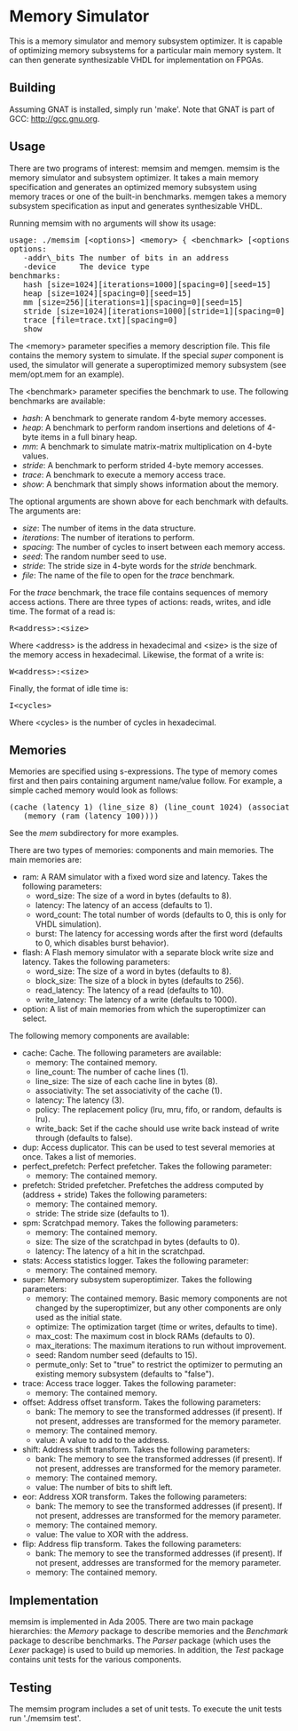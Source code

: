 
Memory Simulator
==============================================================================
This is a memory simulator and memory subsystem optimizer.  It is capable
of optimizing memory subsystems for a particular main memory system.  It
can then generate synthesizable VHDL for implementation on FPGAs.

Building
------------------------------------------------------------------------------
Assuming GNAT is installed, simply run 'make'.
Note that GNAT is part of GCC: http://gcc.gnu.org.

Usage
------------------------------------------------------------------------------
There are two programs of interest: memsim and memgen.  memsim
is the memory simulator and subsystem optimizer.  It takes a main memory
specification and generates an optimized memory subsystem using memory
traces or one of the built-in benchmarks.  memgen takes a memory
subsystem specification as input and generates synthesizable VHDL.

Running memsim with no arguments will show its usage:

<pre>
usage: ./memsim [&lt;options&gt;] &lt;memory&gt; { &lt;benchmark&gt; [&lt;options&gt;] }
options:
   -addr\_bits The number of bits in an address
   -device     The device type
benchmarks:
   hash [size=1024][iterations=1000][spacing=0][seed=15]
   heap [size=1024][spacing=0][seed=15]
   mm [size=256][iterations=1][spacing=0][seed=15]
   stride [size=1024][iterations=1000][stride=1][spacing=0]
   trace [file=trace.txt][spacing=0]
   show
</pre>

The &lt;memory&gt; parameter specifies a memory description file.  This
file contains the memory system to simulate.  If the special *super*
component is used, the simulator will generate a superoptimized
memory subsystem (see mem/opt.mem for an example).

The &lt;benchmark&gt; parameter specifies the benchmark to use.
The following benchmarks are available:

 - *hash*: A benchmark to generate random 4-byte memory accesses.
 - *heap*: A benchmark to perform random insertions and deletions of
   4-byte items in a full binary heap.
 - *mm*: A benchmark to simulate matrix-matrix multiplication on 4-byte
   values.
 - *stride*: A benchmark to perform strided 4-byte memory accesses.
 - *trace*: A benchmark to execute a memory access trace.
 - *show*: A benchmark that simply shows information about the memory.

The optional arguments are shown above for each benchmark with defaults.
The arguments are:

 - *size*: The number of items in the data structure.
 - *iterations*: The number of iterations to perform.
 - *spacing*: The number of cycles to insert between each memory access.
 - *seed*: The random number seed to use.
 - *stride*: The stride size in 4-byte words for the *stride* benchmark.
 - *file*: The name of the file to open for the *trace* benchmark.

For the *trace* benchmark, the trace file contains sequences of memory
access actions.  There are three types of actions: reads, writes, and
idle time.  The format of a read is:

<pre>R&lt;address&gt;:&lt;size&gt;</pre>

Where &lt;address&gt; is the address in hexadecimal and &lt;size&gt;
is the size of the memory access in hexadecimal.
Likewise, the format of a write is:

<pre>W&lt;address&gt;:&lt;size&gt;</pre>

Finally, the format of idle time is:

<pre>I&lt;cycles&gt;</pre>

Where &lt;cycles&gt; is the number of cycles in hexadecimal.

Memories
------------------------------------------------------------------------------
Memories are specified using s-expressions.  The type of memory comes first
and then pairs containing argument name/value follow.
For example, a simple cached memory would look as follows:

<pre>
(cache (latency 1) (line_size 8) (line_count 1024) (associativity 4)
   (memory (ram (latency 100))))
</pre>

See the *mem* subdirectory for more examples.

There are two types of memories: components and main memories.
The main memories are:

 - ram: A RAM simulator with a fixed word size and latency.  Takes the
   following parameters:
   - word\_size: The size of a word in bytes (defaults to 8).
   - latency: The latency of an access (defaults to 1).
   - word\_count: The total number of words
     (defaults to 0, this is only for VHDL simulation).
   - burst: The latency for accessing words after the first word
     (defaults to 0, which disables burst behavior).
 - flash: A Flash memory simulator with a separate block write size and
   latency.  Takes the following parameters:
   - word\_size: The size of a word in bytes (defaults to 8).
   - block\_size: The size of a block in bytes (defaults to 256).
   - read\_latency: The latency of a read (defaults to 10).
   - write\_latency: The latency of a write (defaults to 1000).
 - option: A list of main memories from which the superoptimizer can
   select.

The following memory components are available:

 - cache: Cache.  The following parameters are available:
   - memory: The contained memory.
   - line\_count: The number of cache lines (1).
   - line\_size: The size of each cache line in bytes (8).
   - associativity: The set associativity of the cache (1).
   - latency: The latency (3).
   - policy: The replacement policy (lru, mru, fifo, or random,
     defaults is lru).
   - write\_back: Set if the cache should use write back instead of
     write through (defaults to false).
 - dup: Access duplicator.  This can be used to test several memories at
   once. Takes a list of memories.
 - perfect\_prefetch: Perfect prefetcher.  Takes the following parameter:
   - memory: The contained memory.
 - prefetch: Strided prefetcher.  Prefetches the address computed by
   (address + stride) Takes the following parameters:
   - memory: The contained memory.
   - stride: The stride size (defaults to 1).
 - spm: Scratchpad memory.  Takes the following parameters:
   - memory: The contained memory.
   - size: The size of the scratchpad in bytes (defaults to 0).
   - latency: The latency of a hit in the scratchpad.
 - stats: Access statistics logger.  Takes the following parameter:
   - memory: The contained memory.
 - super: Memory subsystem superoptimizer.
   Takes the following parameters:
   - memory: The contained memory.  Basic memory components are not changed
     by the superoptimizer, but any other components are only used as the
     initial state.
   - optimize: The optimization target (time or writes, defaults to time).
   - max\_cost: The maximum cost in block RAMs (defaults to 0).
   - max\_iterations: The maximum iterations to run without improvement.
   - seed: Random number seed (defaults to 15).
   - permute\_only: Set to "true" to restrict the optimizer to permuting
     an existing memory subsystem (defaults to "false").
 - trace: Access trace logger.  Takes the following parameter:
   - memory: The contained memory.
 - offset: Address offset transform.  Takes the following parameters:
   - bank: The memory to see the transformed addresses (if present).
     If not present, addresses are transformed for the memory parameter.
   - memory: The contained memory.
   - value: A value to add to the address.
 - shift: Address shift transform.  Takes the following parameters:
   - bank: The memory to see the transformed addresses (if present).
     If not present, addresses are transformed for the memory parameter.
   - memory: The contained memory.
   - value: The number of bits to shift left.
 - eor: Address XOR transform.  Takes the following parameters:
   - bank: The memory to see the transformed addresses (if present).
     If not present, addresses are transformed for the memory parameter.
   - memory: The contained memory.
   - value: The value to XOR with the address.
 - flip: Address flip transform.  Takes the following parameters:
   - bank: The memory to see the transformed addresses (if present).
     If not present, addresses are transformed for the memory parameter.
   - memory: The contained memory.

Implementation
------------------------------------------------------------------------------
memsim is implemented in Ada 2005.  There are two main package hierarchies:
the *Memory* package to describe memories and the *Benchmark* package
to describe benchmarks.  The *Parser* package (which uses the *Lexer*
package) is used to build up memories.  In addition, the *Test* package
contains unit tests for the various components.

Testing
------------------------------------------------------------------------------
The memsim program includes a set of unit tests.  To execute the unit
tests run './memsim test'.

